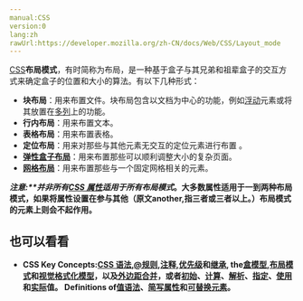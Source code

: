 ```yaml
---
manual:CSS
version:0
lang:zh
rawUrl:https://developer.mozilla.org/zh-CN/docs/Web/CSS/Layout_mode
---
```






[CSS](%427 "")**布局模式**，有时简称为布局，是一种基于盒子与其兄弟和祖辈盒子的交互方式来确定盒子的位置和大小的算法。有以下几种形式：


* **块布局**：用来布置文件。块布局包含以文档为中心的功能，例如[浮动](%32924 "")元素或将其放置在[多列](%32925 "")上的功能。
* **行内布局**：用来布置文本。
* **表格布局**：用来布置表格。
* **定位布局**：用来对那些与其他元素无交互的定位元素进行布置 。
* [**弹性盒子布局**](%28434 "")：用来布置那些可以顺利调整大小的复杂页面。<i></i>
* [**网格布局**](%29946 "")：用来布置那些与一个固定网格相关的元素。<i></i>


****注意:**并非所有[CSS 属性](%32894 "")适用于所有*布局模式*。大多数属性适用于一到两种布局模式，如果将属性设置在参与其他（原文another,指三者或三者以上。）布局模式的元素上则会不起作用。**



## **也可以看看**<a name="也可以看看"></a>

* **CSS Key Concepts:[CSS 语法](%28294 "语法"),[@规则](%27793 "@规则"),[注释](%28295 "注释"),[优先级](%28298 "优先级")和[继承](%28299 "继承"), the[盒模型](%28362 "盒模型"),[布局模式](%28315 "CSS 布局模式")和[视觉格式化模型](%28314 "视觉格式化模型")，以及[外边距合并](%28312 "外边距合并")，或者[初始](%28302 "初始值")、[计算](%28304 "计算值")、[解析](%28307 "解析值")、[指定](%28303 "指定值")、[使用](%28305 "使用值")和[实际](%28306 "实际值")值。 Definitions of[值语法](%28363 "值定义语法")、[简写属性](%28300 "简写属性")和[可替换元素](%28311 "可替换元素")。**



